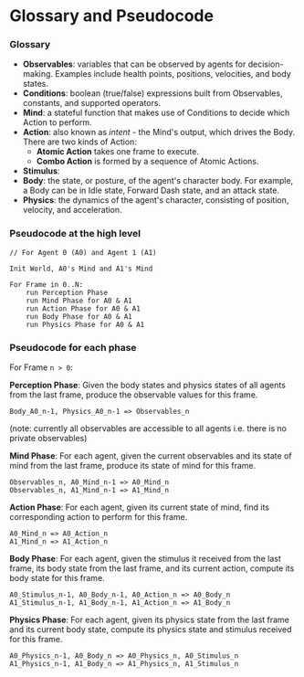 # Glossary and Pseudocode

### Glossary
- **Observables**: variables that can be observed by agents for decision-making. Examples include health points, positions, velocities, and body states.
- **Conditions**: boolean (true/false) expressions built from Observables, constants, and supported operators.
- **Mind**: a stateful function that makes use of Conditions to decide which Action to perform.
- **Action**: also known as *intent* - the Mind's output, which drives the Body. There are two kinds of Action:
  - **Atomic Action** takes one frame to execute.
  - **Combo Action** is formed by a sequence of Atomic Actions.
- **Stimulus**:
- **Body**: the state, or posture, of the agent's character body. For example, a Body can be in Idle state, Forward Dash state, and an attack state.
- **Physics**: the dynamics of the agent's character, consisting of position, velocity, and acceleration.

### Pseudocode at the high level

```
// For Agent 0 (A0) and Agent 1 (A1)

Init World, A0's Mind and A1's Mind

For Frame in 0..N:
    run Perception Phase
    run Mind Phase for A0 & A1
    run Action Phase for A0 & A1
    run Body Phase for A0 & A1
    run Physics Phase for A0 & A1
```

### Pseudocode for each phase

For Frame `n > 0`:

**Perception Phase**: Given the body states and physics states of all agents from the last frame, produce the observable values for this frame.
```
Body_A0_n-1, Physics_A0_n-1 => Observables_n
```
(note: currently all observables are accessible to all agents i.e. there is no private observables)

**Mind Phase**: For each agent, given the current observables and its state of mind from the last frame, produce its state of mind for this frame.
```
Observables_n, A0_Mind_n-1 => A0_Mind_n
Observables_n, A1_Mind_n-1 => A1_Mind_n
```

**Action Phase**: For each agent, given its current state of mind, find its corresponding action to perform for this frame.
```
A0_Mind_n => A0_Action_n
A1_Mind_n => A1_Action_n
```

**Body Phase**: For each agent, given the stimulus it received from the last frame, its body state from the last frame, and its current action, compute its body state for this frame.
```
A0_Stimulus_n-1, A0_Body_n-1, A0_Action_n => A0_Body_n
A1_Stimulus_n-1, A1_Body_n-1, A1_Action_n => A1_Body_n
```

**Physics Phase**: For each agent, given its physics state from the last frame and its current body state, compute its physics state and stimulus received for this frame.
```
A0_Physics_n-1, A0_Body_n => A0_Physics_n, A0_Stimulus_n
A1_Physics_n-1, A1_Body_n => A1_Physics_n, A1_Stimulus_n
```
